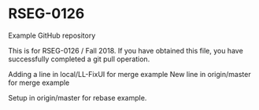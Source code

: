 # RSEG-0126
Example GitHub repository

This is for RSEG-0126 / Fall 2018. If you have obtained
this file, you have successfully completed a git pull
operation.

Adding a line in local/LL-FixUI for merge example
New line in origin/master for merge example

Setup in origin/master for rebase example.

